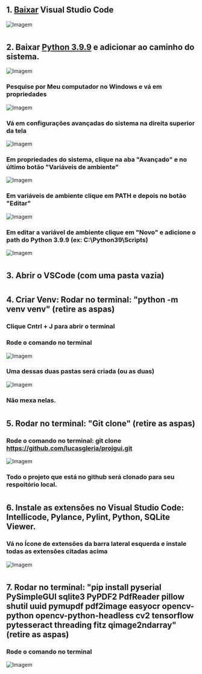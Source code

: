 ## 1. [Baixar](https://code.visualstudio.com/download) Visual Studio Code
![Imagem](pasta-imagens-instrucoes/baixar-vscode.png)
#
## 2. Baixar [Python 3.9.9](https://www.python.org/downloads/release/python-399) e adicionar  ao caminho do sistema.
![Imagem](pasta-imagens-instrucoes/python399.png)
### Pesquise por Meu computador no Windows e vá em propriedades
![Imagem](pasta-imagens-instrucoes/meu-computador.png)
### Vá em configurações avançadas do sistema na direita superior da tela
![Imagem](pasta-imagens-instrucoes/configuracoes-avancadas.png)
### Em propriedades do sistema, clique na aba "Avançado" e no último botão "Variáveis de ambiente"
![Imagem](pasta-imagens-instrucoes/variaveis.png)
### Em variáveis de ambiente clique em PATH e depois no botão "Editar"
![Imagem](pasta-imagens-instrucoes/editar-path.png)
### Em editar a variável de ambiente clique em "Novo" e adicione o path do Python 3.9.9 (ex: C:\Python39\Scripts)
![Imagem](pasta-imagens-instrucoes/novo-path.png)
#
## 3. Abrir o VSCode (com uma pasta vazia)
#
## 4. Criar Venv: Rodar no terminal: "python -m venv venv" (retire as aspas)
### Clique Cntrl + J para abrir o terminal
### Rode o comando no terminal
![Imagem](pasta-imagens-instrucoes/terminal-venv.png)
### Uma dessas duas pastas será criada (ou as duas)
![Imagem](pasta-imagens-instrucoes/pastas-venv.png)
### Não mexa nelas.
#
## 5. Rodar no terminal: "Git clone" (retire as aspas)
### Rode o comando no terminal: git clone https://github.com/lucasgleria/projgui.git
![Imagem](pasta-imagens-instrucoes/comando-clone.png)
### Todo o projeto que está no github será clonado para seu respoitório local.
#
## 6. Instale as extensões no Visual Studio Code: Intellicode, Pylance, Pylint, Python, SQLite Viewer.
### Vá no Ícone de extensões da barra lateral esquerda e instale todas as extensões citadas acima
![Imagem](pasta-imagens-instrucoes/extensoes.png)
#
## 7. Rodar no terminal: "pip install pyserial PySimpleGUI sqlite3 PyPDF2 PdfReader pillow shutil uuid pymupdf pdf2image easyocr opencv-python opencv-python-headless cv2 tensorflow pytesseract threading fitz qimage2ndarray" (retire as aspas)
### Rode o comando no terminal
![Imagem](pasta-imagens-instrucoes/comando-pip.png)
